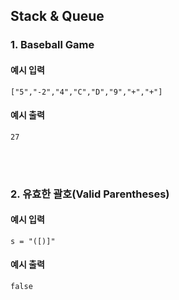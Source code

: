 ## Stack & Queue

### 1. Baseball Game

#### 예시 입력
```
["5","-2","4","C","D","9","+","+"]
```

#### 예시 출력
```
27
```

<br/><br/>

### 2. 유효한 괄호(Valid Parentheses)

#### 예시 입력
```
s = "([)]"
```

#### 예시 출력
```
false
```

<br/><br/>

